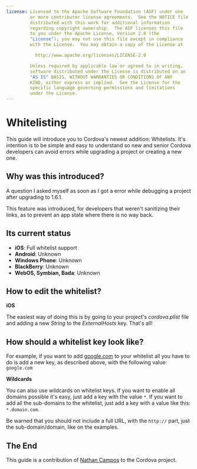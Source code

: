 ```yaml
---
license: Licensed to the Apache Software Foundation (ASF) under one
         or more contributor license agreements.  See the NOTICE file
         distributed with this work for additional information
         regarding copyright ownership.  The ASF licenses this file
         to you under the Apache License, Version 2.0 (the
         "License"); you may not use this file except in compliance
         with the License.  You may obtain a copy of the License at

           http://www.apache.org/licenses/LICENSE-2.0

         Unless required by applicable law or agreed to in writing,
         software distributed under the License is distributed on an
         "AS IS" BASIS, WITHOUT WARRANTIES OR CONDITIONS OF ANY
         KIND, either express or implied.  See the License for the
         specific language governing permissions and limitations
         under the License.
---
```


Whitelisting
============

This guide will introduce you to Cordova's newest addition: Whitelists. It's intention is to be simple and easy to understand so new and senior Cordova developers can avoid errors while upgrading a project or creating a new one.

Why was this introduced?
------------------------

A question I asked myself as soon as I got a error while debugging a project after upgrading to 1.6.1.

This feature was introduced, for developers that weren't sanitizing their links, as to prevent an app state where there is no way back.

Its current status
------------------

 * **iOS**: Full whitelist support
 * **Android**: Unknown
 * **Windows Phone**: Unknown
 * **BlackBerry**: Unknown
 * **WebOS, Symbian, Bada**: Unknown

How to edit the whitelist?
--------------------------

**iOS**

The easiest way of doing this is by going to your project's *cordova.plist* file and adding a new *String* to the *ExternalHosts* key. That's all!

How should a whitelist key look like?
-------------------------------------

For example, if you want to add [google.com][1] to your whitelist all you have to do is add a new key, as described above, with the following value: `google.com`

**Wildcards**

You can also use wildcards on whitelist keys. If you want to enable all domains possible it's easy, just add a key with the value `*`. If you want to add all the sub-domains to the whitelist, just add a key with a value like this: `*.domain.com`.

Be warned that you should not include a full URL, with the `http://` part, just the sub-domain/domain, like on the examples.

The End
-------

This guide is a contribution of [Nathan Campos][2] to the Cordova project.


[1]: http://google.com
[2]: http://about.me/nathanpc